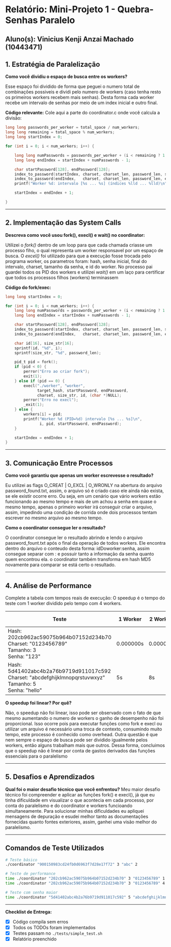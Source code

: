 # Relatório: Mini-Projeto 1 - Quebra-Senhas Paralelo

**Aluno(s):** Vinicius Kenji Anzai Machado (10443471)
---

## 1. Estratégia de Paralelização


**Como você dividiu o espaço de busca entre os workers?**

 Esse espaço foi dividido de forma que peguei o numero total de combinações possiveis e dividi pelo numero de workers (caso tenha resto os primeiros workers recebem mais senhas). Desta forma cada worker recebe um intervalo de senhas por meio de um index inicial e outro final.

**Código relevante:** Cole aqui a parte do coordinator.c onde você calcula a divisão:
```c
long long passwords_per_worker = total_space / num_workers;
long long remaining = total_space % num_workers;
long long startIndex = 0;

for (int i = 0; i < num_workers; i++) {

    long long numPasswords = passwords_per_worker + (i < remaining ? 1 : 0);
    long long endIndex = startIndex + numPasswords - 1;

    char startPassword[128], endPassword[128];
    index_to_password(startIndex, charset, charset_len, password_len, startPassword);
    index_to_password(endIndex,   charset, charset_len, password_len, endPassword);
    printf("Worker %d: intervalo [%s ... %s] (índices %lld ... %lld)\n",i, startPassword, endPassword, startIndex,endIndex);

    startIndex = endIndex + 1;

}
```

---

## 2. Implementação das System Calls

**Descreva como você usou fork(), execl() e wait() no coordinator:**

Utilizei o _fork()_ dentro de um loop para que cada chamada criasse um processo fiho, o qual representa um worker responsavel por um espaço de busca. O _excel()_ foi utilizado para que a execução fosse trocada pelo programa worker, os parametros foram: hash, senha inicial, final do intervalo, charset, tamanho da senha, e id do worker. No processo pai guardei todos os PID dos workers e utilizei _wait()_ em um laço para certificar que todos os processos filhos (workers) terminassem

**Código do fork/exec:**
```c
long long startIndex = 0;

for (int i = 0; i < num_workers; i++) {
    long long numPasswords = passwords_per_worker + (i < remaining ? 1 : 0);
    long long endIndex = startIndex + numPasswords - 1;

    char startPassword[128], endPassword[128];
    index_to_password(startIndex, charset, charset_len, password_len, startPassword);
    index_to_password(endIndex,   charset, charset_len, password_len, endPassword);

    char id[16], size_str[16];
    sprintf(id, "%d", i);
    sprintf(size_str, "%d", password_len);

    pid_t pid = fork();
    if (pid < 0) {
        perror("Erro ao criar fork");
        exit(1);
    } else if (pid == 0) {
        execl("./worker", "worker",
              target_hash, startPassword, endPassword,
              charset, size_str, id, (char *)NULL);
        perror("Erro no execl");
        _exit(1);
    } else {
        workers[i] = pid;
        printf("Worker %d (PID=%d) intervalo [%s ... %s]\n",
               i, pid, startPassword, endPassword);
    }

    startIndex = endIndex + 1;
}
```

---

## 3. Comunicação Entre Processos

**Como você garantiu que apenas um worker escrevesse o resultado?**

 Eu utilizei as flags O_CREAT | O_EXCL | O_WRONLY na abertura do arquivo password_found.txt, assim, o arquivo só é criado caso ele ainda não exista, se ele existir ocorre erro. Ou seja, em um cenário que vário workers estão funcionando ao mesmo tempo e mais de um achou a senha em quase o mesmo tempo, apenas o primeiro worker irá conseguir criar o arquivo, assim, impedindo uma condição de corrida onde dois processos tentam escrever no mesmo arquivo ao mesmo tempo.

**Como o coordinator consegue ler o resultado?**

 O coordinator consegue ler o resultado abrindo e lendo o arquivo password_fount.txt após o final da operação de todos workers. Ele encontra dentro do arquivo o conteudo desta forma: idDoworker:senha, assim consegue separar com : e possuir tanto a informação da senha quanto quem encontrou ela. o coordinator também transforma em hash MD5 novamente para comparar se está certo o resultado.

---

## 4. Análise de Performance
Complete a tabela com tempos reais de execução:
O speedup é o tempo do teste com 1 worker dividido pelo tempo com 4 workers.

| Teste | 1 Worker | 2 Workers | 4 Workers | Speedup (4w) |
|-------|----------|-----------|-----------|--------------|
| Hash: 202cb962ac59075b964b07152d234b70<br>Charset: "0123456789"<br>Tamanho: 3<br>Senha: "123" | 0.000000s | 0.000000s | 0.000000s | 0 |
| Hash: 5d41402abc4b2a76b9719d911017c592<br>Charset: "abcdefghijklmnopqrstuvwxyz"<br>Tamanho: 5<br>Senha: "hello" | 5s | 8s | 2s | 2.5 |

**O speedup foi linear? Por quê?**

Não, o speedup não foi linear, isso pode ser observado com o fato de que mesmo aumentando o numero de workers o ganho de desempenho não foi proporcional. Isso ocorre pois para executar funções como fork e execl ou utilizar um arquivo é necessário uma troca de contexto, consumindo muito tempo, este processo é conhecido como overhead. Outra questão é que nem sempre o espaço de busca pode ser dividido igualmente pelos workers, então alguns trabalham mais que outros. Dessa forma, concluimos que o speedup não é linear por conta de gastos derivados das funções essenciais para o paralelismo

---

## 5. Desafios e Aprendizados
**Qual foi o maior desafio técnico que você enfrentou?**
 Meu maior desafio técnico foi compreender e aplicar as funções fork() e execl(), já que eu tinha dificuldade em visualizar o que acontecia em cada processo, por conta do paralelismo e do coordinator e workers funcioando simultaneamente. Para solucionar minhas dificuldades eu apliquei mensagens de depuração e esudei melhor tanto as documentações fornecidas quanto fontes exteriores, assim, ganhei uma visão melhor do paralelismo. 

---

## Comandos de Teste Utilizados

```bash
# Teste básico
./coordinator "900150983cd24fb0d6963f7d28e17f72" 3 "abc" 2

# Teste de performance
time ./coordinator "202cb962ac59075b964b07152d234b70" 3 "0123456789" 1
time ./coordinator "202cb962ac59075b964b07152d234b70" 3 "0123456789" 4

# Teste com senha maior
time ./coordinator "5d41402abc4b2a76b9719d911017c592" 5 "abcdefghijklmnopqrstuvwxyz" 4
```
---

**Checklist de Entrega:**
- [X] Código compila sem erros
- [X] Todos os TODOs foram implementados
- [X] Testes passam no `./tests/simple_test.sh`
- [X] Relatório preenchido